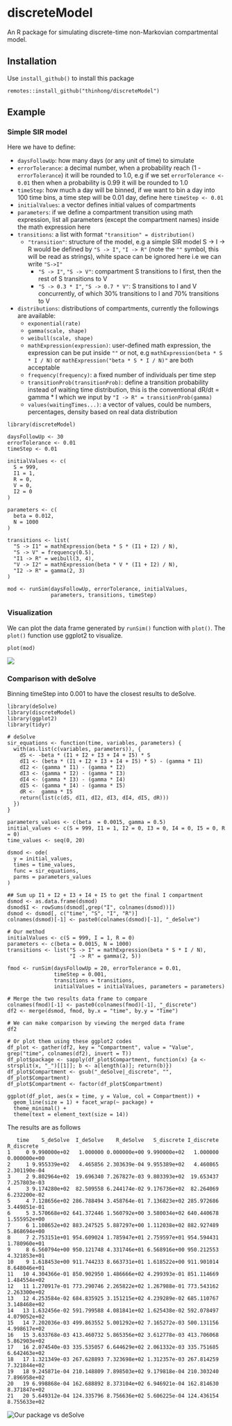 # discreteModel
An R package for simulating discrete-time non-Markovian compartmental model.

## Installation
Use `install_github()` to install this package
```
remotes::install_github("thinhong/discreteModel")
```

## Example
### Simple SIR model
Here we have to define:
* `daysFollowUp`: how many days (or any unit of time) to simulate
* `errorTolerance`: a decimal number, when a probability reach (1 - `errorTolerance`) it will be rounded to 1.0, e.g if we set `errorTolerance <- 0.01` then when a probability is 0.99 it will be rounded to 1.0
* `timeStep`: how much a day will be binned, if we want to bin a day into 100 time bins, a time step will be 0.01 day, define here `timeStep <- 0.01`
* `initialValues`: a vector defines initial values of compartments
* `parameters`: if we define a compartment transition using math expression, list all parameters (except the compartment names) inside the math expression here
* `transitions`: a list with format `"transition" = distribution()`
  * `"transition"`: structure of the model, e.g a simple SIR model S -> I -> R would be defined by `"S -> I"`, `"I -> R"` (note the `""` symbol, this will be read as strings), white space can be ignored here i.e we can write `"S->I"`
    * `"S -> I"`, `"S -> V"`: compartment S transitions to I first, then the rest of S transitions to V
    * `"S -> 0.3 * I"`, `"S -> 0.7 * V"`: S transitions to I and V concurrently, of which 30% transitions to I and 70% transitions to V
* `distributions`: distributions of compartments, currently the followings are available:
  * `exponential(rate)`
  * `gamma(scale, shape)`
  * `weibull(scale, shape)`
  * `mathExpression(expression)`: user-defined math expression, the expression can be put inside `""` or not, e.g `mathExpression(beta * S * I / N)` or `mathExpression("beta * S * I / N)"` are both acceptable
  * `frequency(frequency)`: a fixed number of individuals per time step
  * `transitionProb(transitionProb)`: define a transition probability instead of waiting time distribution, this is the conventional dR/dt = gamma * I which we input by `"I -> R" = transitionProb(gamma)`
  * `values(waitingTimes...)`: a vector of values, could be numbers, percentages, density based on real data distribution

```
library(discreteModel)

daysFollowUp <- 30
errorTolerance <- 0.01
timeStep <- 0.01

initialValues <- c(
  S = 999,
  I1 = 1,
  R = 0,
  V = 0,
  I2 = 0
)

parameters <- c(
  beta = 0.012,
  N = 1000
)

transitions <- list(
  "S -> I1" = mathExpression(beta * S * (I1 + I2) / N),
  "S -> V" = frequency(0.5),
  "I1 -> R" = weibull(3, 4),
  "V -> I2" = mathExpression(beta * V * (I1 + I2) / N),
  "I2 -> R" = gamma(2, 3)
)

mod <- runSim(daysFollowUp, errorTolerance, initialValues, 
              parameters, transitions, timeStep)
```

### Visualization
We can plot the data frame generated by `runSim()` function with `plot()`. The `plot()` function use ggplot2 to visualize.
```
plot(mod)
```
![](man/figures/plotdiscrete.png)

### Comparison with deSolve
Binning timeStep into 0.001 to have the closest results to deSolve. 
```
library(deSolve)
library(discreteModel)
library(ggplot2)
library(tidyr)

# deSolve
sir_equations <- function(time, variables, parameters) {
  with(as.list(c(variables, parameters)), {
    dS <- -beta * (I1 + I2 + I3 + I4 + I5) * S
    dI1 <- (beta * (I1 + I2 + I3 + I4 + I5) * S) - (gamma * I1)
    dI2 <- (gamma * I1) - (gamma * I2)
    dI3 <- (gamma * I2) - (gamma * I3)
    dI4 <- (gamma * I3) - (gamma * I4)
    dI5 <- (gamma * I4) - (gamma * I5)
    dR <-  gamma * I5
    return(list(c(dS, dI1, dI2, dI3, dI4, dI5, dR)))
  })
}

parameters_values <- c(beta  = 0.0015, gamma = 0.5)
initial_values <- c(S = 999, I1 = 1, I2 = 0, I3 = 0, I4 = 0, I5 = 0, R = 0)
time_values <- seq(0, 20)

dsmod <- ode(
  y = initial_values,
  times = time_values,
  func = sir_equations,
  parms = parameters_values
)

## Sum up I1 + I2 + I3 + I4 + I5 to get the final I compartment
dsmod <- as.data.frame(dsmod)
dsmod$I <- rowSums(dsmod[,grep("I", colnames(dsmod))])
dsmod <- dsmod[, c("time", "S", "I", "R")]
colnames(dsmod)[-1] <- paste0(colnames(dsmod)[-1], "_deSolve")

# Our method
initialValues <- c(S = 999, I = 1, R = 0)
parameters <- c(beta = 0.0015, N = 1000)
transitions <- list("S -> I" = mathExpression(beta * S * I / N), 
                    "I -> R" = gamma(2, 5))

fmod <- runSim(daysFollowUp = 20, errorTolerance = 0.01, 
               timeStep = 0.001,
               transitions = transitions,
               initialValues = initialValues, parameters = parameters)

# Merge the two results data frame to compare
colnames(fmod)[-1] <- paste0(colnames(fmod)[-1], "_discrete")
df2 <- merge(dsmod, fmod, by.x = "time", by.y = "Time")

# We can make comparison by viewing the merged data frame
df2

# Or plot them using these ggplot2 codes
df_plot <- gather(df2, key = "Compartment", value = "Value", grep("time", colnames(df2), invert = T))
df_plot$package <- sapply(df_plot$Compartment, function(x) {a <- strsplit(x, "_")[[1]]; b <- a[length(a)]; return(b)})
df_plot$Compartment <- gsub("_deSolve|_discrete", "", df_plot$Compartment)
df_plot$Compartment <- factor(df_plot$Compartment)

ggplot(df_plot, aes(x = time, y = Value, col = Compartment)) +
  geom_line(size = 1) + facet_wrap(~ package) +
  theme_minimal() +
  theme(text = element_text(size = 14))
```
The results are as follows
```
   time    S_deSolve  I_deSolve    R_deSolve   S_discrete I_discrete   R_discrete
1     0 9.990000e+02   1.000000 0.000000e+00 9.990000e+02   1.000000 0.000000e+00
2     1 9.955339e+02   4.465856 2.303639e-04 9.955389e+02   4.460865 2.301190e-04
3     2 9.802964e+02  19.696340 7.267827e-03 9.803393e+02  19.653437 7.257803e-03
4     3 9.174280e+02  82.509558 6.244174e-02 9.176736e+02  82.264069 6.232200e-02
5     4 7.128656e+02 286.788494 3.458764e-01 7.136823e+02 285.972686 3.449851e-01
6     5 3.570668e+02 641.372446 1.560792e+00 3.580034e+02 640.440678 1.555952e+00
7     6 1.108652e+02 883.247525 5.887297e+00 1.112038e+02 882.927489 5.868694e+00
8     7 2.753151e+01 954.609024 1.785947e+01 2.759597e+01 954.594431 1.780960e+01
9     8 6.560794e+00 950.121748 4.331746e+01 6.568916e+00 950.212553 4.321853e+01
10    9 1.618453e+00 911.744233 8.663731e+01 1.618522e+00 911.901014 8.648046e+01
11   10 4.304366e-01 850.902950 1.486666e+02 4.299393e-01 851.114669 1.484554e+02
12   11 1.270917e-01 773.290746 2.265822e+02 1.267988e-01 773.543162 2.263300e+02
13   12 4.253584e-02 684.835925 3.151215e+02 4.239289e-02 685.110767 3.148468e+02
14   13 1.632456e-02 591.799588 4.081841e+02 1.625438e-02 592.078497 4.079052e+02
15   14 7.202036e-03 499.863552 5.001292e+02 7.165272e-03 500.131156 4.998617e+02
16   15 3.633768e-03 413.460732 5.865356e+02 3.612778e-03 413.706068 5.862903e+02
17   16 2.074540e-03 335.535057 6.644629e+02 2.061332e-03 335.751685 6.642463e+02
18   17 1.321349e-03 267.628893 7.323698e+02 1.312357e-03 267.814259 7.321844e+02
19   18 9.245871e-04 210.148809 7.898503e+02 9.179818e-04 210.303240 7.896958e+02
20   19 6.998868e-04 162.688892 8.373104e+02 6.946921e-04 162.814630 8.371847e+02
21   20 5.649312e-04 124.335796 8.756636e+02 5.606225e-04 124.436154 8.755633e+02
```
![Our package vs deSolve](man/figures/ourVsDesolve.png)
